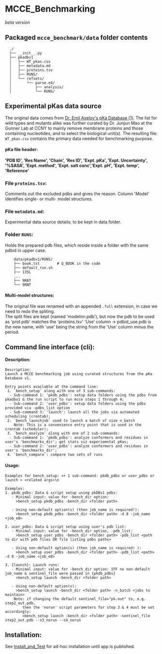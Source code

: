 # MCCE_Benchmarking
_beta version_

## Packaged `mcce_benchmark/data` folder contents
```
  ./
  ├── __init__.py
  ├── pkadbv1
  │   ├── WT_pkas.csv
  │   ├── metadata.md
  │   ├── proteins.tsv
  │   ├── RUNS/
  │   └── refsets/
  │       └── parse.e4/
  │           ├── analysis/
  │           └── RUNS/

```


## Experimental pKas data source
The original data comes from [Dr. Emil Axelov's pKa Database (1)](http://compbio.clemson.edu/lab/software/5/). The list for wild types and mutants alike was further curated by Dr. Junjun Mao at the Gunner Lab at CCNY to
mainly remove membrane proteins and those containing nucleotides, and to select the biological unit(s). The resulting file: `WT_pkas.csv` contains the primary data needed for benchmarking purpose.


#### pKa file header:
**'PDB ID', 'Res Name', 'Chain', 'Res ID', 'Expt. pKa', 'Expt. Uncertainty', '%SASA', 'Expt. method', 'Expt. salt conc','Expt. pH', 'Expt. temp', 'Reference'**

### File `proteins.tsv`:
Comments out the excluded pdbs and gives the reason. Column 'Model' identifies single- or multi- model structures.

### File `metadata.md`:
Experimental data source details; to be kept in data folder.

### Folder `RUNS`:
Holds the prepared pdb files, which reside inside a folder with the same pdbid in upper case.
```
	data/pkadbv1/RUNS/
	├── book.txt		# Q_BOOK in the code
	├── default_run.sh
	├── 135L
	...
	├── 9RAT
	└── 9RNT
```

#### Multi-model structures:
The original file was renamed with an appended `.full` extension, in case we need to redo the spliting.  
The split files are kept (named 'modelnn.pdb'), but now the pdb to be used as 'prot.pdb' matches the 'proteins.tsv'
'Use' column -> pdbid_use.pdb is the new name, with 'use' being the string from the 'Use' column minus the period.


## Command line interface (cli):
#### Description:
```
Description:
Launch a MCCE benchmarking job using curated structures from the pKa Database v1.

Entry points available at the command line:
 1. `bench_setup` along with one of 3 sub-commands:
  - Sub-command 1: 'pkdb_pdbs': setup data folders using the pdbs from pkadbv1 & the run script to run mcce steps 1 through 4;
  - Sub-command 2: 'user_pdbs': setup data folders using the pdbs provided via -pdbs_list option
  - Sub-command 3: 'launch': launch all the jobs via automated scheduling (crontab);
 2. `bench_launchjob` used to launch a batch of size n_batch
    Note: This is a convenience entry point that is used in the crontab (scheduler);
 3. `bench_analyze` along with one of 2 sub-commands:
  - Sub-command 1: 'pkdb_pdbs': analyze conformers and residues in user's 'benchmarks_dir'; get stats viz experiemntal pKas;
  - Sub-command 2: 'user_pdbs': analyze conformers and residues in user's 'benchmarks_dir';
 4. `bench_compare`: compare two sets of runs

```

#### Usage:
```
Examples for bench_setup: <+ 1 sub-command: pkdb_pdbs or user_pdbs or launch > <related args>\n

Examples:
1. pkdb_pdbs: Data & script setup using pkDBv1 pdbs:
   - Minimal input: value for -bench_dir option:
     >bench_setup pkdb_pdbs -bench_dir <folder path>

   - Using non-default option(s) (then job_name is required!):
     >bench_setup pkdb_pdbs -bench_dir <folder path> -d 8 -job_name <job_e8>

2. user_pdbs: Data & script setup using user's pdb list:
   - Minimal input: value for -bench_dir option, -pdb_list:
     >bench_setup user_pdbs -bench_dir <folder path> -pdb_list <path to dir with pdb files OR file listing pdbs paths>

   - Using non-default option(s) (then job_name is required! ):
     >bench_setup user_pdbs -bench_dir <folder path> -pdb_list <path> -d 8 -job_name <job_e8>

3. {launch}: Launch runs:
   - Minimal input: value for -bench_dir option: IFF no non-default job_name & sentinel_file were passed in {pkdb_pdbs}
     >bench_setup launch -bench_dir <folder path>

   - Using non-default option(s):
     >bench_setup launch -bench_dir <folder path> -n_batch <jobs to maintain>
    Note: if changing the default sentinel_file="pk.out" to, e.g. step2_out.pdb,
        then the 'norun' script parameters for step 3 & 4 must be set accordingly:
        >bench_setup launch -bench_dir <folder path> -sentinel_file step2_out.pdb --s3_norun --s4_norun

```


## Installation:

See [Install_and_Test](./Install_and_Test.txt) for ad-hoc installation until app is published.


